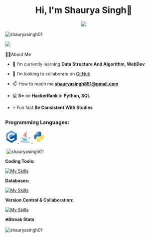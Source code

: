 <h1 align="center">Hi, I'm Shaurya Singh👋</h1>

<p align="center">
<a href="https://github.com/DenverCoder1/readme-typing-svg"><img src="https://readme-typing-svg.herokuapp.com?lines=Computer+Science+Student;+Structured+Query+Language;DSA+Solving;Always%20learning%20New%20things&center=true&width=380&height=45"></a>
</p>

<p align="left"> <img src="https://komarev.com/ghpvc/?username=shauryasingh01&label=Profile%20views&color=0e6cb4&style=flat" alt="shauryasingh01" /> </p>

<img src="https://github-profile-trophy.vercel.app/?username=shauryasingh01&theme=juicyfresh&no-bg=true" />

👨‍💻About Me
- 🌱 I’m currently learning **Data Structure And Algorithm, WebDev**

- 👯 I’m looking to collaborate on [GitHub](github.com/SHAURYASINGH01)

- 📫 How to reach me **shauryasingh851@gmail.com**

- 💻 **5⭐** on **HackerRank** in **Python, SQL**

- ⚡ Fun fact **Be Consistent With Studies**

<h3 align="left">Programming Languages:</h3>
<p align="left"> <a href="https://www.cprogramming.com/" target="_blank" rel="noreferrer"> <img src="https://raw.githubusercontent.com/devicons/devicon/master/icons/c/c-original.svg" alt="c" width="40" height="40"/> </a> <a <a href="https://www.java.com" target="_blank" rel="noreferrer"> <img src="https://raw.githubusercontent.com/devicons/devicon/master/icons/java/java-original.svg" alt="java" width="40" height="40"/> </a> </a> <a href="https://www.python.org" target="_blank" rel="noreferrer"> <img src="https://raw.githubusercontent.com/devicons/devicon/master/icons/python/python-original.svg" alt="python" width="40" height="40"/> </a> </p>

<p>&nbsp;<img align="center" src="https://github-readme-stats.vercel.app/api?username=shauryasingh01&show_icons=true&locale=en" alt="shauryasingh01" /></p>

**Coding Tools:**

[![My Skills](https://skillicons.dev/icons?i=vscode,idea)](https://skillicons.dev)

**Databases:**

[![My Skills](https://skillicons.dev/icons?i=mongodb,mysql)](https://skillicons.dev)


**Version Control & Collaboration:**

[![My Skills](https://skillicons.dev/icons?i=git,github)](https://skillicons.dev)

**🔥Streak Stats**

<p><img align="center" src="https://github-readme-streak-stats.herokuapp.com/?user=shauryasingh01&" alt="shauryasingh01" /></p>
